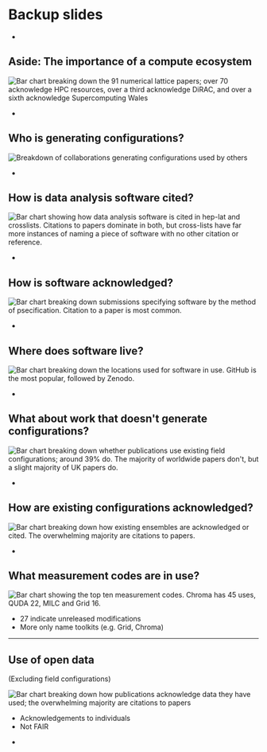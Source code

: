# Backup slides

-


## Aside: The importance of a compute ecosystem

![Bar chart breaking down the 91 numerical lattice papers; over 70 acknowledge HPC resources, over a third acknowledge DiRAC, and over a sixth acknowledge Supercomputing Wales](plots/dirac_scw.svg) <!-- .element width="800px" -->

-

## Who is generating configurations?

![Breakdown of collaborations generating configurations used by others](plots/used_configuration_generating_collaborations.svg) <!-- .element width="800px" -->

-

## How is data analysis software cited?

![Bar chart showing how data analysis software is cited in hep-lat and crosslists. Citations to papers dominate in both, but cross-lists have far more instances of naming a piece of software with no other citation or reference.](plots/how_analysis_software_cited.svg) <!-- .element width="1300px" -->

-

## How is software acknowledged?

![Bar chart breaking down submissions specifying software by the method of psecification. Citation to a paper is most common.](plots/how_specifies_any_software.svg) <!-- .element: class="fragment fade-in" data-fragment-index="2" width="1400px" -->

-

## Where does software live?

![Bar chart breaking down the locations used for software in use. GitHub is the most popular, followed by Zenodo.](plots/all_software_locations.svg) <!-- .element: class="fragment fade-in" data-fragment-index="2" width="1000px" -->

-

## What about work that doesn't generate configurations?

![Bar chart breaking down whether publications use existing field configurations; around 39% do. The majority of worldwide papers don't, but a slight majority of UK papers do.](plots/uses_existing_configurations.svg) <!-- .element: class="fragment fade-in" data-fragment-index="2" width="1200px" -->

-

## How are existing configurations acknowledged?

![Bar chart breaking down how existing ensembles are acknowledged or cited. The overwhelming majority are citations to papers.](plots/how_specify_ensembles.svg) <!-- .element: class="fragment fade-in" data-fragment-index="2" width="1200px"""-->

-

## What measurement codes are in use?

![Bar chart showing the top ten measurement codes. Chroma has 45 uses, QUDA 22, MILC and Grid 16.](plots/measurement_software.svg) <!-- .element: class="fragment fade-in" data-fragment-index="2" -->

* 27 indicate unreleased modifications <!-- .element: class="fragment fade-in" data-fragment-index="2" width="700px" -->
* More only name toolkits (e.g. Grid, Chroma) <!-- .element: class="fragment fade-in" data-fragment-index="2" -->

---

## Use of open data

(Excluding field configurations)

![Bar chart breaking down how publications acknowledge data they have used; the overwhelming majority are citations to papers](plots/how_acknowledges_other_data.svg) <!-- .element: class="fragment fade-in" data-fragment-index="2" -->

* Acknowledgements to individuals <!-- .element: class="fragment fade-in" data-fragment-index="2" -->
* Not FAIR <!-- .element: class="fragment fade-in" data-fragment-index="2" -->

-

